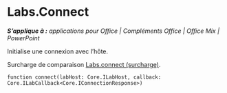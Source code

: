 
# <a name="labs.connect"></a>Labs.Connect

 _**S’applique à :** applications pour Office | Compléments Office | Office Mix | PowerPoint_

Initialise une connexion avec l’hôte.

Surcharge de comparaison [Labs.connect (surcharge)](../../reference/office-mix/labs.connect-overload.md).


```
function connect(labHost: Core.ILabHost, callback: Core.ILabCallback<Core.IConnectionResponse>)
```

